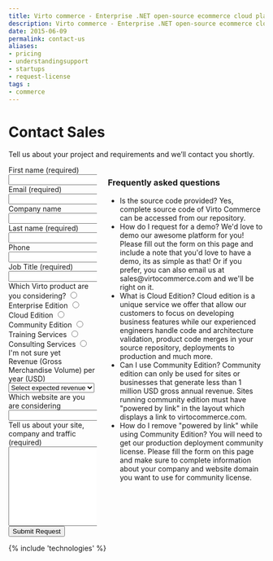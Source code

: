```yaml
---
title: Virto commerce - Enterprise .NET open-source ecommerce cloud platform. Request Services
description: Virto commerce - Enterprise .NET open-source ecommerce cloud platform. Request Services
date: 2015-06-09
permalink: contact-us
aliases: 
- pricing
- understandingsupport
- startups
- request-license
tags : 
- commerce
---
```

<div class="roadmap __responsive">
	<h1 class="head-title">Contact Sales</h1>
	<p class="text">Tell us about your project and requirements and we’ll contact you shortly.</p>
	<div class="columns">
		<div class="column">
			<div class="block">
				<form action="{{ '/contact' | absolute_url }}" method="post">
					<input id="Contact[Subject]" type="hidden" name="Contact[Subject]" value="Contact Us" />
					<input id="Contact[RedirectUrl]" type="hidden" name="Contact[RedirectUrl]" value="~/thank-you" />
					<div class="column">
						<div class="control-group">
							<label for="FullName">First name (required)</label>
							<input id="Contact[FirstName]" tabindex="1" type="text" name="Contact[FirstName]" class="form-input" required="required" autocomplete="given-name" />
						</div>
						<div class="control-group">
							<label for="Email">Email (required)</label>
							<input id="Contact[Email]" tabindex="3" type="text" name="Contact[Email]" class="form-input" required="required" autocomplete="email" />
						</div>
						<div class="control-group">
							<label for="CompanyName">Company name</label>
							<input id="Contact[CompanyName]" tabindex="5" type="text" name="Contact[CompanyName]" class="form-input" autocomplete="organization"/>
						</div>						
					</div>
					<div class="column">
						<div class="control-group">
							<label for="LastName">Last name (required)</label>
							<input id="Contact[LastName]" tabindex="2" type="text" name="Contact[LastName]" class="form-input" required="required" autocomplete="family-name"/>
						</div>		
						<div class="control-group">
							<label for="Phone">Phone</label>
							<input id="Contact[Phone]" type="tel" tabindex="4" name="Contact[Phone]" class="form-input" autocomplete="mobile"/>
						</div>
						<div class="control-group">
							<label for="JobTitle">Job Title (required)</label>
							<input id="Contact[JobTitle]" type="text" tabindex="6" name="Contact[JobTitle]" class="form-input" required="required" autocomplete="organization-title" />
						</div>														
					</div>
					<div class="control-group">
						<label for="SoftwareType">Which Virto product are you considering?</label>
						<label><input id="Contact[SoftwareType][Enterprise]" tabindex="7" name="Contact[SoftwareType]" type="radio" value="Enterprise Edition" /> Enterprise Edition</label>
						<label><input id="Contact[SoftwareType][Cloud]" name="Contact[SoftwareType]" type="radio" value="Cloud Edition" /> Cloud Edition</label>
						<label><input id="Contact[SoftwareType][Community]" name="Contact[SoftwareType]" type="radio" value="Community" /> Community Edition</label>
						<label><input id="Contact[SoftwareType][Training]" name="Contact[SoftwareType]" type="radio" value="Training" /> Training Services</label>
						<label><input id="Contact[SoftwareType][Consulting]" name="Contact[SoftwareType]" type="radio" value="Consulting" /> Consulting Services</label>
						<label><input id="Contact[SoftwareType][NotSure]" name="Contact[SoftwareType]" type="radio" value="Not Sure" /> I'm not sure yet</label>
					</div>
					<div class="control-group">
						<label for="Revenue">Revenue (Gross Merchandise Volume) per year (USD)</label>
						<select id="Contact[Revenue]" name="Contact[Revenue]" type="text" class="form-input" tabindex="8">
						<option value="" selected>Select expected revenue</option>
							<option value="1m">Up to 1 Million</option>
							<option value="5m">1 - 5 Million</option>
							<option value="10m">5 - 10 Million</option>
							<option value="25m">10 - 25 Million</option>
							<option value="MoreThan25m">More than 25 Million</option>
						</select>
					</div>
					<div class="control-group">
						<label for="web">Which website are you are considering</label>
						<input id="Contact[Website]" type="text" name="Contact[Website]" class="form-input" tabindex="9"/>
					</div>
					<div class="control-group">
						<label for="Message">Tell us about your site, company and traffic (required)</label>
						<textarea id="Contact[Message]" rows="10" cols="30" name="Contact[Message]" class="form-text" required="required" tabindex="10"></textarea>
					</div>
					<div class="control-group">
						<button type="submit" class="button fill" tabindex="11">Submit Request</button>
					</div>
				</form>
			</div>
		</div>
		<div class="column">
			<div class="block">
				<h3>Frequently asked questions</h3>
				<ul class="list">
					<li>
						<span class="title">Is the source code provided?</span>
						<span class="descr">Yes, complete source code of Virto Commerce can be accessed from our repository.</span>
					</li>
					<li>
						<span class="title">How do I request for a demo?</span>
						<span class="descr">We'd love to demo our awesome platform for you! Please fill out the form on this page and include a note that you'd love to have a demo, 
						its as simple as that! Or if you prefer, you can also email us at sales@virtocommerce.com and we'll be right on it.</span>
					</li>
					<li>
						<span class="title">What is Cloud Edition?</span>
						<span class="descr">Cloud edition is a unique service we offer that allow our customers to focus on developing business features while our experienced engineers handle code and architecture validation, product code merges in your source repository, deployments to production and much more.</span>
					</li>
					<li>
						<span class="title">Can I use Community Edition?</span>
						<span class="descr">Community edition can only be used for sites or businesses that generate less than 1 million USD gross annual revenue. Sites running community edition must have "powered by link" in the layout which displays a link to virtocommerce.com.</span>
					</li>
					<li>
						<span class="title">How do I remove "powered by link" while using Community Edition?</span>
						<span class="descr">You will need to get our production deployment community license. Please fill the form on this page and make sure to complete information about your company and website domain you want to use for community license.</span>
					</li>
				</ul>
			</div>
		</div>
	</div> 
</div>
{% include 'technologies' %}
